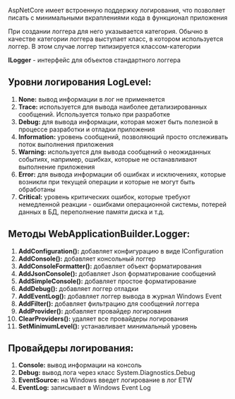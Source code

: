 AspNetCore имеет встроенную поддержку логирования, что позволяет писать с минимальными вкраплениями кода в функционал приложения

При создании логгера для него указывается категория. Обычно в качестве категории логгера выступает класс, в котором используется логгер. В этом случае логгер типизируется классом-категории

**ILogger** - интерфейс для объектов стандартного логгера

## Уровни логирования LogLevel:

1. **None:** вывод информации в лог не применяется
2. **Trace:** используется для вывода наиболее детализированных сообщений. Используется только при разработке
3. **Debug:** для вывода информации, которая может быть полезной в процессе разработки и отладки приложения
4. **Information:** уровень сообщений, позволяющий просто отслеживать поток выполнения приложения
5. **Warning:** используется для вывода сообщений о неожиданных событиях, например, ошибках, которые не останавливают выполнение приложения
6. **Error:** для вывода информации об ошибках и исключениях, которые возникли при текущей операции и которые не могут быть обработаны
7. **Critical:** уровень критических ошибок, которые требуют немедленной реакции - ошибками операционной системы, потерей данных в БД, переполнение памяти диска и т.д.

## Методы WebApplicationBuilder.Logger:

1. **AddConfiguration():** добавляет конфигурацию в виде IConfiguration
2. **AddConsole():** добавляет консольный логгер
3. **AddConsoleFormatter():** добавляет объект форматирования
4. **AddJsonConsole():** добавляет Json форматирование сообщений
5. **AddSimpleConsole():** добавляет простое форматирование
6. **AddDebug():** добавляет логгер отладки
7. **AddEventLog():** добавляет логгер вывода в журнал Windows Event
8. **AddFilter():** добавляет фильтрацию для сообщений логгера
9. **AddProvider():** добавляет провайдер логирования
10. **ClearProviders():** удаляет все провайдеры логирования
11. **SetMinimumLevel():** устанавливает минимальный уровень

## Провайдеры логирования:

1. **Console:** вывод информации на консоль
2. **Debug:** вывод лога через класс System.Diagnostics.Debug
3. **EventSource:** на Windows введет логирование в лог ETW
4. **EventLog:** записывает в Windows Event Log